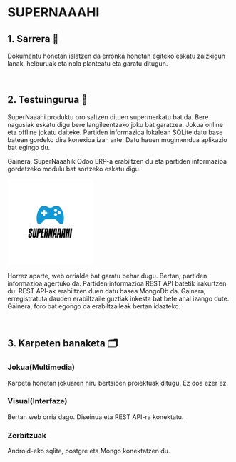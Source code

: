 
# SUPERNAAAHI
 
## 1. Sarrera 📌

Dokumentu honetan islatzen da erronka honetan egiteko eskatu zaizkigun lanak, helburuak eta nola planteatu eta garatu ditugun.

<br>

## 2. Testuingurua 📃
SuperNaaahi produktu oro saltzen dituen supermerkatu bat da. Bere nagusiak eskatu digu bere langileentzako joku bat garatzea. Jokua online eta offline jokatu daiteke. Partiden informazioa lokalean SQLite datu base batean gordeko dira konexioa izan arte. Datu hauen mugimendua aplikazio bat egingo du.

Gainera, SuperNaaahik Odoo ERP-a erabiltzen du eta partiden informazioa gordetzeko modulu bat sortzeko eskatu digu. 

![XML Fitxategia](https://github.com/MaitaneG/SuperNahii/blob/main/Visual(Interfaze)/SuperNaaahi/SuperNaaahi/wwwroot/images/logo_size.jpg)


Horrez aparte, web orrialde bat garatu behar dugu. Bertan, partiden informazioa agertuko da. Partiden informazioa REST API batetik irakurtzen du. REST API-ak erabiltzen duen datu basea MongoDb da. Gainera, erregistratuta dauden erabiltzaile guztiak inkesta bat bete ahal izango dute. Gainera, foro bat egongo da erabiltzaileak bertan idazteko.

<br>

## 3. Karpeten banaketa 🗂️

### Jokua(Multimedia)
Karpeta honetan jokuaren hiru bertsioen proiektuak ditugu. Ez doa ezer ez.

### Visual(Interfaze)
Bertan web orria dago. Diseinua eta REST API-ra konektatu.

### Zerbitzuak
Android-eko sqlite, postgre eta Mongo konektatzen du.
